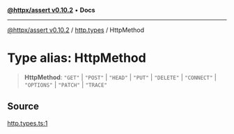 [**@httpx/assert v0.10.2**](../../README.md) • **Docs**

***

[@httpx/assert v0.10.2](../../README.md) / [http.types](../README.md) / HttpMethod

# Type alias: HttpMethod

> **HttpMethod**: `"GET"` \| `"POST"` \| `"HEAD"` \| `"PUT"` \| `"DELETE"` \| `"CONNECT"` \| `"OPTIONS"` \| `"PATCH"` \| `"TRACE"`

## Source

[http.types.ts:1](https://github.com/belgattitude/httpx/blob/c2b4400d3e1e7ce81677911e5629c323b752b635/packages/assert/src/http.types.ts#L1)
